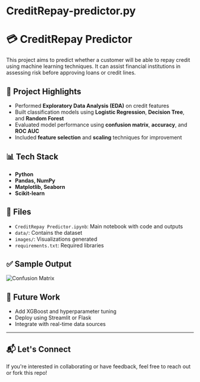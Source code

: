 # CreditRepay-predictor.py
# 💳 CreditRepay Predictor

This project aims to predict whether a customer will be able to repay credit using machine learning techniques. It can assist financial institutions in assessing risk before approving loans or credit lines.

## 🚀 Project Highlights

- Performed **Exploratory Data Analysis (EDA)** on credit features
- Built classification models using **Logistic Regression**, **Decision Tree**, and **Random Forest**
- Evaluated model performance using **confusion matrix**, **accuracy**, and **ROC AUC**
- Included **feature selection** and **scaling** techniques for improvement

## 📊 Tech Stack

- **Python**
- **Pandas, NumPy**
- **Matplotlib, Seaborn**
- **Scikit-learn**

## 📁 Files

- `CreditRepay Predictor.ipynb`: Main notebook with code and outputs
- `data/`: Contains the dataset
- `images/`: Visualizations generated
- `requirements.txt`: Required libraries

## ✅ Sample Output

![Confusion Matrix](images/confusion_matrix.png)

## 📌 Future Work

- Add XGBoost and hyperparameter tuning
- Deploy using Streamlit or Flask
- Integrate with real-time data sources

---

## 📬 Let's Connect

If you're interested in collaborating or have feedback, feel free to reach out or fork this repo!


